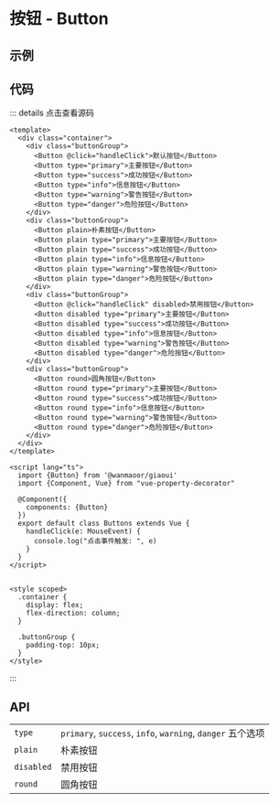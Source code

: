 # 按钮 - Button

## 示例

<ClientOnly>
  <button-demo></button-demo>
</ClientOnly>

## 代码

::: details 点击查看源码
```vue
<template>
  <div class="container">
    <div class="buttonGroup">
      <Button @click="handleClick">默认按钮</Button>
      <Button type="primary">主要按钮</Button>
      <Button type="success">成功按钮</Button>
      <Button type="info">信息按钮</Button>
      <Button type="warning">警告按钮</Button>
      <Button type="danger">危险按钮</Button>
    </div>
    <div class="buttonGroup">
      <Button plain>朴素按钮</Button>
      <Button plain type="primary">主要按钮</Button>
      <Button plain type="success">成功按钮</Button>
      <Button plain type="info">信息按钮</Button>
      <Button plain type="warning">警告按钮</Button>
      <Button plain type="danger">危险按钮</Button>
    </div>
    <div class="buttonGroup">
      <Button @click="handleClick" disabled>禁用按钮</Button>
      <Button disabled type="primary">主要按钮</Button>
      <Button disabled type="success">成功按钮</Button>
      <Button disabled type="info">信息按钮</Button>
      <Button disabled type="warning">警告按钮</Button>
      <Button disabled type="danger">危险按钮</Button>
    </div>
    <div class="buttonGroup">
      <Button round>圆角按钮</Button>
      <Button round type="primary">主要按钮</Button>
      <Button round type="success">成功按钮</Button>
      <Button round type="info">信息按钮</Button>
      <Button round type="warning">警告按钮</Button>
      <Button round type="danger">危险按钮</Button>
    </div>
  </div>
</template>

<script lang="ts">
  import {Button} from '@wanmaoor/giaoui'
  import {Component, Vue} from "vue-property-decorator"

  @Component({
    components: {Button}
  })
  export default class Buttons extends Vue {
    handleClick(e: MouseEvent) {
      console.log("点击事件触发: ", e)
    }
  }
</script>


<style scoped>
  .container {
    display: flex;
    flex-direction: column;
  }

  .buttonGroup {
    padding-top: 10px;
  }
</style>
```
:::

## API

|            |                                                            |
|------------|------------------------------------------------------------|
| `type`     | `primary`, `success`, `info`, `warning`, `danger` 五个选项 |
| `plain`    | 朴素按钮                                                   |
| `disabled` | 禁用按钮                                                   |
| `round`    | 圆角按钮                                                   |
